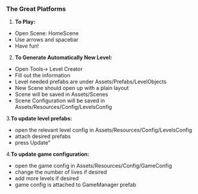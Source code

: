 ###  The Great Platforms ###

1. **To Play:** 
  - Open Scene: HomeScene 
  - Use arrows and spacebar
  - Have fun!
2. **To Generate Automatically New Level:**
  - Open Tools-> Level Creator
  - Fill out the information
  - Level needed prefabs are under Assets/Prefabs/LevelObjects
  - New Scene should open up with a plain layout
  - Scene will be saved in Assets/Scenes
  - Scene Configuration will be saved in Assets/Resources/Config/LevelsConfig
    
3.**To update level prefabs:**
  - open the relevant level config in Assets/Resources/Config/LevelsConfig
  - attach desired prefabs
  - press Update"
  
4.**To update game configuration:**
  - open the game config in Assets/Resources/Config/GameConfig
  - change the number of lives if desired
  - add more levels if desired
  - game config is attached to GameManager prefab
